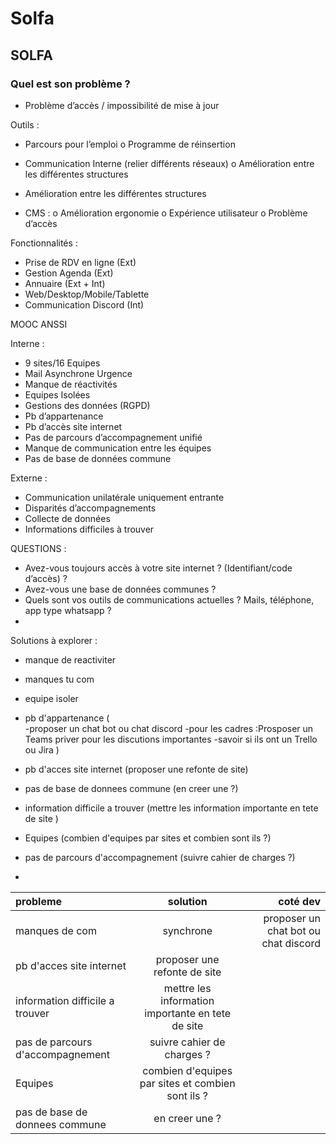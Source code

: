 # Solfa

## SOLFA


### Quel est son problème ?

-	Problème d’accès / impossibilité de mise à jour

Outils : 

-	Parcours pour l’emploi 
o	Programme de réinsertion

-	Communication Interne (relier différents réseaux) 
o	Amélioration entre les différentes structures

-	Amélioration entre les différentes structures

-	CMS : 
o	Amélioration ergonomie
o	Expérience utilisateur
o	Problème d’accès

Fonctionnalités :

-	Prise de RDV en ligne (Ext)
-	Gestion Agenda (Ext)
-	Annuaire (Ext + Int)
-	Web/Desktop/Mobile/Tablette
-	Communication Discord (Int)


MOOC ANSSI

Interne :
-	9 sites/16 Equipes
-	Mail Asynchrone Urgence
-	Manque de réactivités
-	Equipes Isolées
-	Gestions des données (RGPD)
-	Pb d’appartenance
-	Pb d’accès site internet
-	Pas de parcours d’accompagnement unifié
-	Manque de communication entre les équipes
-	Pas de base de données commune


Externe :
-	Communication unilatérale uniquement entrante
-	Disparités d’accompagnements
-	Collecte de données
-	Informations difficiles à trouver




QUESTIONS :

-	Avez-vous toujours accès à votre site internet ? (Identifiant/code d’accès) ?
-	Avez-vous une base de données communes ?
-	Quels sont vos outils de communications actuelles ? Mails, téléphone, app type whatsapp ?
-	


Solutions à explorer :




- manque de reactiviter
- manques tu com
- equipe isoler
- pb d'appartenance
(    
    -proposer un chat bot ou chat discord 
    -pour les cadres :Prosposer un Teams priver pour les discutions        importantes
    -savoir si ils ont un Trello ou Jira 
)

- pb d'acces site internet
(proposer une refonte de site)

- pas de base de donnees commune 
(en creer une ?)

- information difficile a trouver 
(mettre les information importante en tete de site )

- Equipes 
(combien d'equipes par sites et combien sont ils ?)

- pas de parcours d'accompagnement 
(suivre cahier de charges ?)

- 
| probleme  |solution | coté dev |
|:------------|:-------------:|-------------:|
| manques de com  | synchrone  | proposer un chat bot ou chat discord |
|pb d'acces site internet|  proposer une refonte de site |           |
|information difficile a trouver |mettre les information importante en tete de site |        |
|pas de parcours d'accompagnement | suivre cahier de charges ?|     |
|Equipes|combien d'equipes par sites et combien sont ils ?|   |
|pas de base de donnees commune |en creer une ?|   |